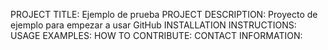 PROJECT TITLE: Ejemplo de prueba
PROJECT DESCRIPTION: Proyecto de ejemplo para empezar a usar GitHub
INSTALLATION INSTRUCTIONS:
USAGE EXAMPLES:
HOW TO CONTRIBUTE:
CONTACT INFORMATION: